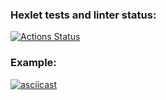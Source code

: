 ### Hexlet tests and linter status:
[![Actions Status](https://github.com/MihailGit87/java-project-71/workflows/hexlet-check/badge.svg)](https://github.com/MihailGit87/java-project-71/actions)

### Example:
[![asciicast](https://asciinema.org/a/y1SF4AuE8kpEWp1bF6CXOvk9Q.svg)](https://asciinema.org/a/y1SF4AuE8kpEWp1bF6CXOvk9Q)
